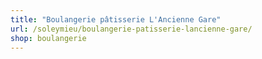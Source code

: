 ```yaml
---
title: "Boulangerie pâtisserie L'Ancienne Gare"
url: /soleymieu/boulangerie-patisserie-lancienne-gare/
shop: boulangerie
---
```

